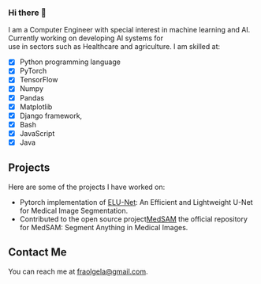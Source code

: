 ### Hi there 👋
I am a Computer Engineer with special interest in machine learning and AI. Currently working on developing AI systems for <br>
use in sectors such as Healthcare and agriculture.
I am skilled at:
- [X] Python programming language
- [X] PyTorch
- [X] TensorFlow
- [X] Numpy
- [X] Pandas
- [X] Matplotlib
- [X] Django framework, 
- [X] Bash
- [X] JavaScript
- [X] Java
## Projects

Here are some of the projects I have worked on:

- Pytorch implementation of [ELU-Net](https://github.com/FrexG/ELU-Net-pytorch): An Efficient and Lightweight U-Net for Medical Image Segmentation.
- Contributed to the open source project[MedSAM](https://github.com/bowang-lab/MedSAM) the official repository for MedSAM: Segment Anything in Medical Images.

## Contact Me

You can reach me at [fraolgela@gmail.com](mailto:fraolgela@gmail.com).

<!--
**FrexG/FrexG** is a ✨ _special_ ✨ repository because its `README.md` (this file) appears on your GitHub profile.

Here are some ideas to get you started:

- 🔭 I’m currently working on ...
- 🌱 I’m currently learning ...
- 👯 I’m looking to collaborate on ...
- 🤔 I’m looking for help with ...
- 💬 Ask me about ...
- 📫 How to reach me: ...
- 😄 Pronouns: ...
- ⚡ Fun fact: ...
-->
